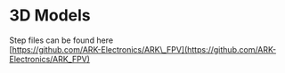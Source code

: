 # 3D Models

Step files can be found here\
[https://github.com/ARK-Electronics/ARK\_FPV](https://github.com/ARK-Electronics/ARK_FPV)
